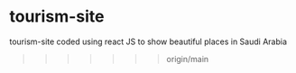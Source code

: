 
# tourism-site
tourism-site coded using react JS to show beautiful places in Saudi Arabia 
>>>>>>> origin/main
